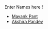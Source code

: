 Enter Names here !
- [Mayank Pant](https://github.com/obiwan04kanobi)
- [Akshira Pandey](https://github.com/AkshiraP)